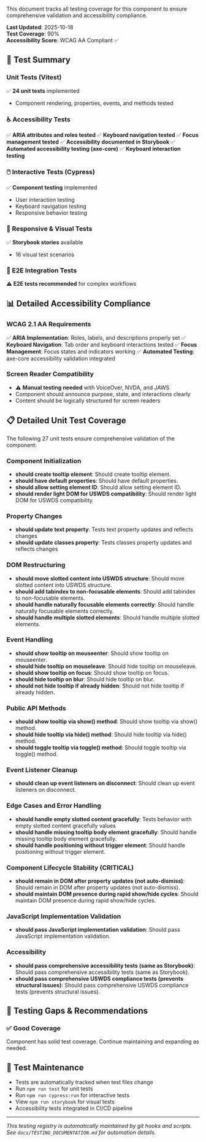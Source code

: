 
This document tracks all testing coverage for this component to ensure comprehensive validation and accessibility compliance.

**Last Updated**: 2025-10-18  
**Test Coverage**: 90%  
**Accessibility Score**: WCAG AA Compliant ✅

## 🧪 Test Summary

### Unit Tests (Vitest)

✅ **24 unit tests** implemented

- Component rendering, properties, events, and methods tested

### ♿ Accessibility Tests

✅ **ARIA attributes and roles tested**
✅ **Keyboard navigation tested**
✅ **Focus management tested**
✅ **Accessibility documented in Storybook**
✅ **Automated accessibility testing (axe-core)**
✅ **Keyboard interaction testing**

### 🖱️ Interactive Tests (Cypress)

✅ **Component testing** implemented

- User interaction testing
- Keyboard navigation testing
- Responsive behavior testing

### 📱 Responsive & Visual Tests

✅ **Storybook stories** available

- 16 visual test scenarios

### 🔧 E2E Integration Tests

⚠️ **E2E tests recommended** for complex workflows

## 📊 Detailed Accessibility Compliance

### WCAG 2.1 AA Requirements

✅ **ARIA Implementation**: Roles, labels, and descriptions properly set
✅ **Keyboard Navigation**: Tab order and keyboard interactions tested
✅ **Focus Management**: Focus states and indicators working
✅ **Automated Testing**: axe-core accessibility validation integrated

### Screen Reader Compatibility

- ⚠️ **Manual testing needed** with VoiceOver, NVDA, and JAWS
- Component should announce purpose, state, and interactions clearly
- Content should be logically structured for screen readers



















## 📋 Detailed Unit Test Coverage

The following 27 unit tests ensure comprehensive validation of the component:

### Component Initialization
- **should create tooltip element**: Should create tooltip element.
- **should have default properties**: Should have default properties.
- **should allow setting element ID**: Should allow setting element ID.
- **should render light DOM for USWDS compatibility**: Should render light DOM for USWDS compatibility.

### Property Changes
- **should update text property**: Tests text property updates and reflects changes
- **should update classes property**: Tests classes property updates and reflects changes

### DOM Restructuring
- **should move slotted content into USWDS structure**: Should move slotted content into USWDS structure.
- **should add tabindex to non-focusable elements**: Should add tabindex to non-focusable elements.
- **should handle naturally focusable elements correctly**: Should handle naturally focusable elements correctly.
- **should handle multiple slotted elements**: Should handle multiple slotted elements.

### Event Handling
- **should show tooltip on mouseenter**: Should show tooltip on mouseenter.
- **should hide tooltip on mouseleave**: Should hide tooltip on mouseleave.
- **should show tooltip on focus**: Should show tooltip on focus.
- **should hide tooltip on blur**: Should hide tooltip on blur.
- **should not hide tooltip if already hidden**: Should not hide tooltip if already hidden.

### Public API Methods
- **should show tooltip via show() method**: Should show tooltip via show() method.
- **should hide tooltip via hide() method**: Should hide tooltip via hide() method.
- **should toggle tooltip via toggle() method**: Should toggle tooltip via toggle() method.

### Event Listener Cleanup
- **should clean up event listeners on disconnect**: Should clean up event listeners on disconnect.

### Edge Cases and Error Handling
- **should handle empty slotted content gracefully**: Tests behavior with empty slotted content gracefully values
- **should handle missing tooltip body element gracefully**: Should handle missing tooltip body element gracefully.
- **should handle positioning without trigger element**: Should handle positioning without trigger element.

### Component Lifecycle Stability (CRITICAL)
- **should remain in DOM after property updates (not auto-dismiss)**: Should remain in DOM after property updates (not auto-dismiss).
- **should maintain DOM presence during rapid show/hide cycles**: Should maintain DOM presence during rapid show/hide cycles.

### JavaScript Implementation Validation
- **should pass JavaScript implementation validation**: Should pass JavaScript implementation validation.

### Accessibility
- **should pass comprehensive accessibility tests (same as Storybook)**: Should pass comprehensive accessibility tests (same as Storybook).
- **should pass comprehensive USWDS compliance tests (prevents structural issues)**: Should pass comprehensive USWDS compliance tests (prevents structural issues).


## 🚨 Testing Gaps & Recommendations

### ✅ Good Coverage

Component has solid test coverage. Continue maintaining and expanding as needed.

## 📝 Test Maintenance

- Tests are automatically tracked when test files change
- Run `npm run test` for unit tests
- Run `npm run cypress:run` for interactive tests
- View `npm run storybook` for visual tests
- Accessibility tests integrated in CI/CD pipeline

---

_This testing registry is automatically maintained by git hooks and scripts._  
_See `docs/TESTING_DOCUMENTATION.md` for automation details._
